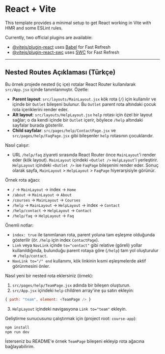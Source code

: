 # React + Vite

This template provides a minimal setup to get React working in Vite with HMR and some ESLint rules.

Currently, two official plugins are available:

- [@vitejs/plugin-react](https://github.com/vitejs/vite-plugin-react/blob/main/packages/plugin-react/README.md) uses [Babel](https://babeljs.io/) for Fast Refresh
- [@vitejs/plugin-react-swc](https://github.com/vitejs/vite-plugin-react-swc) uses [SWC](https://swc.rs/) for Fast Refresh

---

## Nested Routes Açıklaması (Türkçe)

Bu örnek projede nested (iç içe) rotalar React Router kullanılarak `src/App.jsx` içinde tanımlanmıştır. Özetle:

- **Parent layout**: `src/layouts/MainLayout.jsx` kök rota (`/`) için kullanılır ve içinde bir `Outlet` bileşeni bulunur. Bu `Outlet` parent rota altındaki çocuk rota içeriklerini render eder.
- **Alt layout**: `src/layouts/HelpLayout.jsx` `help` rotası için özel bir layout sağlar; o da kendi içinde bir `Outlet` içerir, böylece `/help` altındaki sayfalar burada gösterilir.
- **Child sayfalar**: `src/pages/help/ContactPage.jsx` ve `src/pages/help/FaqPage.jsx` gibi bileşenler `help` rotasının çocuklarıdır.

Nasıl çalışır:

- URL `/help/faq` ziyareti sırasında React Router önce `MainLayout`'i render eder (kök layout). `MainLayout` içindeki `<Outlet />` `HelpLayout`'i yerleştirir. `HelpLayout` içindeki `<Outlet />` ise `FaqPage` bileşenini render eder. Sonuç olarak sayfa, `MainLayout` > `HelpLayout` > `FaqPage` hiyerarşisiyle görünür.

Örnek rota ağacı:

- `/` -> `MainLayout` -> index -> `Home`
- `/about` -> `MainLayout` -> `About`
- `/courses` -> `MainLayout` -> `Courses`
- `/help` -> `MainLayout` -> `HelpLayout` -> index -> `Contact`
- `/help/contact` -> `HelpLayout` -> `Contact`
- `/help/faq` -> `HelpLayout` -> `Faq`

Önemli notlar:

- `index: true` ile tanımlanan rota, parent yoluna tam eşleşme olduğunda gösterilir (ör. `/help` için index `ContactPage`).
- `Link` veya `NavLink` içinde `to="contact"` gibi relative (göreli) yollar kullanıldığında, bulunduğu parent rotaya göre (`/help`) tam yol oluşturulur => `/help/contact`.
- `NavLink to="/" end` kullanımı, kök linkinin kısmi eşleşmelerde aktif görünmesini önler.

Nasıl yeni bir nested rota eklersiniz (örnek):

1. `src/pages/help/TeamPage.jsx` adında bir bileşen oluşturun.
2. `src/App.jsx` içindeki `help` children array'ine şu satırı ekleyin:

```js
{ path: "team", element: <TeamPage /> }
```

3. `HelpLayout` içindeki navigasyona `Link to="team"` ekleyin.

Geliştirme sunucusunu çalıştırmak için (project root: `course-app`):

```bash
npm install
npm run dev
```

İsterseniz bu README'e örnek `TeamPage` bileşeni ekleyip rota ağacına bağlayabilirim.
